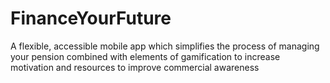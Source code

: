 # FinanceYourFuture
A flexible, accessible mobile app which simplifies the process of managing your pension combined with elements of gamification to increase motivation and resources to improve commercial awareness
